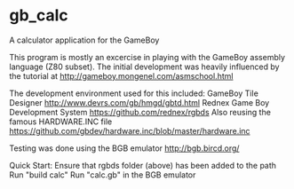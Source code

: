# gb_calc
A calculator application for the GameBoy

This program is mostly an excercise in playing with the GameBoy assembly language (Z80 subset).  The initial development was heavily influenced by the tutorial at http://gameboy.mongenel.com/asmschool.html

The development environment used for this included:
GameBoy Tile Designer
http://www.devrs.com/gb/hmgd/gbtd.html
Rednex Game Boy Development System
https://github.com/rednex/rgbds
Also reusing the famous HARDWARE.INC file
https://github.com/gbdev/hardware.inc/blob/master/hardware.inc

Testing was done using the BGB emulator http://bgb.bircd.org/ 

Quick Start:
Ensure that rgbds folder (above) has been added to the path
Run "build calc"
Run "calc.gb" in the BGB emulator
